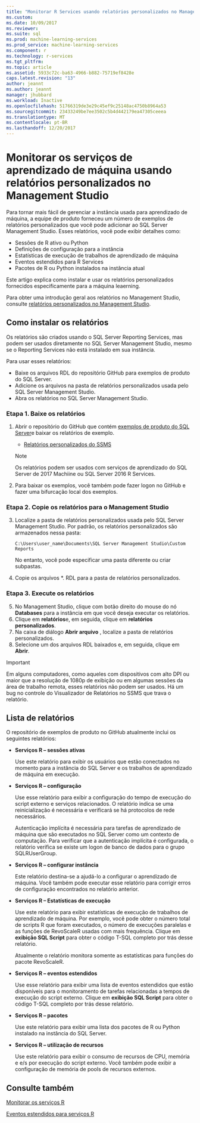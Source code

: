 ```yaml
---
title: "Monitorar R Services usando relatórios personalizados no Management Studio | Microsoft Docs"
ms.custom: 
ms.date: 10/09/2017
ms.reviewer: 
ms.suite: sql
ms.prod: machine-learning-services
ms.prod_service: machine-learning-services
ms.component: r
ms.technology: r-services
ms.tgt_pltfrm: 
ms.topic: article
ms.assetid: 5933c72c-ba63-4966-b882-75719ef8428e
caps.latest.revision: "13"
author: jeannt
ms.author: jeannt
manager: jhubbard
ms.workload: Inactive
ms.openlocfilehash: 51766319de3e29c45ef9c25148ac4750b8964a53
ms.sourcegitcommit: 23433249be7ee3502c5b4d442179ea47305ceeea
ms.translationtype: MT
ms.contentlocale: pt-BR
ms.lasthandoff: 12/20/2017
---
```

# <a name="monitor-machine-learning-services-using-custom-reports-in-management-studio"></a>Monitorar os serviços de aprendizado de máquina usando relatórios personalizados no Management Studio

Para tornar mais fácil de gerenciar a instância usada para aprendizado de máquina, a equipe de produto forneceu um número de exemplos de relatórios personalizados que você pode adicionar ao SQL Server Management Studio. Esses relatórios, você pode exibir detalhes como:

- Sessões de R ativo ou Python
- Definições de configuração para a instância
- Estatísticas de execução de trabalhos de aprendizado de máquina
- Eventos estendidos para R Services
- Pacotes de R ou Python instalados na instância atual

Este artigo explica como instalar e usar os relatórios personalizados fornecidos especificamente para a máquina leaerning. 

Para obter uma introdução geral aos relatórios no Management Studio, consulte [relatórios personalizados no Management Studio](../../ssms/object/custom-reports-in-management-studio.md).

## <a name="how-to-install-the-reports"></a>Como instalar os relatórios

Os relatórios são criados usando o SQL Server Reporting Services, mas podem ser usados diretamente no SQL Server Management Studio, mesmo se o Reporting Services não está instalado em sua instância. 

Para usar esses relatórios:

* Baixe os arquivos RDL do repositório GitHub para exemplos de produto do SQL Server.
* Adicione os arquivos na pasta de relatórios personalizados usada pelo SQL Server Management Studio.
* Abra os relatórios no SQL Server Management Studio.


### <a name="step-1-download-the-reports"></a>Etapa 1. Baixe os relatórios

1. Abrir o repositório do GitHub que contém [exemplos de produto do SQL Server](https://github.com/Microsoft/sql-server-samples)e baixar os relatórios de exemplo. 

    + [Relatórios personalizados do SSMS](https://github.com/Microsoft/sql-server-samples/tree/master/samples/features/machine-learning-services/ssms-custom-reports)

    > [!NOTE]
    > Os relatórios podem ser usados com serviços de aprendizado do SQL Server de 2017 Machiine ou SQL Server 2016 R Services.

2. Para baixar os exemplos, você também pode fazer logon no GitHub e fazer uma bifurcação local dos exemplos. 

### <a name="step-2-copy-the-reports-to-management-studio"></a>Etapa 2. Copie os relatórios para o Management Studio

3. Localize a pasta de relatórios personalizados usada pelo SQL Server Management Studio. Por padrão, os relatórios personalizados são armazenados nessa pasta:
    
   `C:\Users\user_name\Documents\SQL Server Management Studio\Custom Reports`

   No entanto, você pode especificar uma pasta diferente ou criar subpastas.

4. Copie os arquivos *. RDL para a pasta de relatórios personalizados.


### <a name="step-3-run-the-reports"></a>Etapa 3. Execute os relatórios

5. No Management Studio, clique com botão direito do mouse do nó **Databases** para a instância em que você deseja executar os relatórios.
6. Clique em **relatórios**e, em seguida, clique em **relatórios personalizados**.
7. Na caixa de diálogo **Abrir arquivo** , localize a pasta de relatórios personalizados.
8. Selecione um dos arquivos RDL baixados e, em seguida, clique em **Abrir**.

> [!IMPORTANT]
> Em alguns computadores, como aqueles com dispositivos com alto DPI ou maior que a resolução de 1080p de exibição ou em algumas sessões da área de trabalho remota, esses relatórios não podem ser usados. Há um bug no controle do Visualizador de Relatórios no SSMS que trava o relatório.

## <a name="report-list"></a>Lista de relatórios

O repositório de exemplos de produto no GitHub atualmente inclui os seguintes relatórios:

+ **Serviços R – sessões ativas**

  Use este relatório para exibir os usuários que estão conectados no momento para a instância do SQL Server e os trabalhos de aprendizado de máquina em execução. 
  
+ **Serviços R – configuração**

  Use esse relatório para exibir a configuração do tempo de execução do script externo e serviços relacionados. O relatório indica se uma reinicialização é necessária e verificará se há protocolos de rede necessários. 
  
  Autenticação implícita é necessária para tarefas de aprendizado de máquina que são executados no SQL Server como um contexto de computação. Para verificar que a autenticação implícita é configurada, o relatório verifica se existe um logon de banco de dados para o grupo SQLRUserGroup.

 + **Serviços R – configurar instância** 

   Este relatório destina-se a ajudá-lo a configurar o aprendizado de máquina. Você também pode executar esse relatório para corrigir erros de configuração encontrados no relatório anterior.
 
+ **Serviços R – Estatísticas de execução**

  Use este relatório para exibir estatísticas de execução de trabalhos de aprendizado de máquina. Por exemplo, você pode obter o número total de scripts R que foram executados, o número de execuções paralelas e as funções de RevoScaleR usadas com mais frequência. Clique em **exibição SQL Script** para obter o código T-SQL completo por trás desse relatório.

  Atualmente o relatório monitora somente as estatísticas para funções do pacote RevoScaleR.

+ **Serviços R – eventos estendidos**

  Use esse relatório para exibir uma lista de eventos estendidos que estão disponíveis para o monitoramento de tarefas relacionadas a tempos de execução do script externo. Clique em **exibição SQL Script** para obter o código T-SQL completo por trás desse relatório.

+ **Serviços R – pacotes**

  Use este relatório para exibir uma lista dos pacotes de R ou Python instalado na instância do SQL Server.

+ **Serviços R – utilização de recursos**

  Use este relatório para exibir o consumo de recursos de CPU, memória e e/s por execução do script externo. Você também pode exibir a configuração de memória de pools de recursos externos.

## <a name="see-also"></a>Consulte também

[Monitorar os serviços R](../../advanced-analytics/r-services/monitoring-r-services.md)

[Eventos estendidos para serviços R](../../advanced-analytics/r-services/extended-events-for-sql-server-r-services.md)
